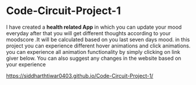 # Code-Circuit-Project-1
I have created a **health related App** in which you can update your mood everyday after that you will get different thoughts according to your moodscore .It will be calculated based on you last seven days mood. in this project you can experience different hover animations and click animations.
you can experience all animation functionality by simply clicking on link giver below. You can also suggest any changes in the website based on your experience 

https://siddharthtiwar0403.github.io/Code-Circuit-Project-1/
